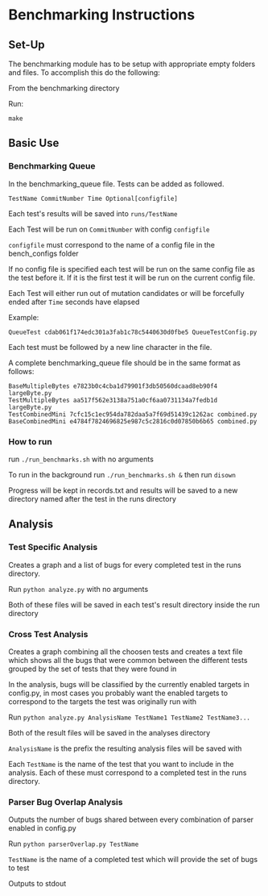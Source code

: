 # Benchmarking Instructions

## Set-Up

The benchmarking module has to be setup with appropriate empty folders and files. To accomplish this do the following:

From the benchmarking directory

Run:

```make```

## Basic Use

### Benchmarking Queue

In the benchmarking_queue file. Tests can be added as followed.

```TestName CommitNumber Time Optional[configfile]```

Each test's results will be saved into ```runs/TestName```

Each Test will be run on ```CommitNumber``` with config ```configfile```

```configfile``` must correspond to the name of a config file in the bench_configs folder

If no config file is specified each test will be run on the same config file as the test before it. If it is the first test it will be run on the current config file.

Each Test will either run out of mutation candidates or will be forcefully ended after ```Time``` seconds have elapsed

Example:

```QueueTest cdab061f174edc301a3fab1c78c5440630d0fbe5 QueueTestConfig.py```

Each test must be followed by a new line character in the file.

A complete benchmarking_queue file should be in the same format as follows:

```
BaseMultipleBytes e7823b0c4cba1d79901f3db50560dcaad8eb90f4 largeByte.py
TestMultipleBytes aa517f562e3138a751a0cf6aa0731134a7fedb1d largeByte.py
TestCombinedMini 7cfc15c1ec954da782daa5a7f69d51439c1262ac combined.py
BaseCombinedMini e4784f7824696825e987c5c2816c0d07850b6b65 combined.py

```

### How to run

run ```./run_benchmarks.sh``` with no arguments

To run in the background
run ```./run_benchmarks.sh &```
then run ```disown```

Progress will be kept in records.txt and results will be saved to a new directory named after the test in the runs directory

## Analysis

### Test Specific Analysis

Creates a graph and a list of bugs for every completed test in the runs directory.

Run ```python analyze.py``` with no arguments

Both of these files will be saved in each test's result directory inside the run directory

### Cross Test Analysis

Creates a graph combining all the choosen tests and creates a text file which shows all the bugs that were common between the different tests grouped by the set of tests that they were found in

In the analysis, bugs will be classified by the currently enabled targets in config.py, in most cases you probably want the enabled targets to correspond to the targets the test was originally run with

Run ```python analyze.py AnalysisName TestName1 TestName2 TestName3...```

Both of the result files will be saved in the analyses directory

```AnalysisName``` is the prefix the resulting analysis files will be saved with 

Each ```TestName``` is the name of the test that you want to include in the analysis. Each of these must correspond to a completed test in the runs directory.

### Parser Bug Overlap Analysis

Outputs the number of bugs shared between every combination of parser enabled in config.py

Run ```python parserOverlap.py TestName```

```TestName``` is the name of a completed test which will provide the set of bugs to test

Outputs to stdout